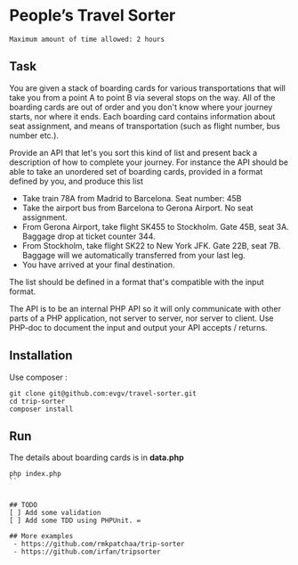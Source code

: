 # People’s Travel Sorter 

```
Maximum amount of time allowed: 2 hours
```

## Task

You are given a stack of boarding cards for various transportations that will take you from a point A to
point B via several stops on the way. All of the boarding cards are out of order and you don't know where
your journey starts, nor where it ends. Each boarding card contains information about seat assignment,
and means of transportation (such as flight number, bus number etc.).

Provide an API that let's you sort this kind of list and present back a description of how to complete your
journey. For instance the API should be able to take an unordered set of boarding cards, provided in a
format defined by you, and produce this list

- Take train 78A from Madrid to Barcelona. Seat number: 45B
- Take the airport bus from Barcelona to Gerona Airport. No seat assignment.
- From Gerona Airport, take flight SK455 to Stockholm. Gate 45B, seat 3A. Baggage drop at ticket counter 344.
- From Stockholm, take flight SK22 to New York JFK. Gate 22B, seat 7B. Baggage will we automatically
transferred from your last leg.
- You have arrived at your final destination.


The list should be defined in a format that's compatible with the input format.

The API is to be an internal PHP API so it will only communicate with other parts of a PHP application, not
server to server, nor server to client. Use PHP-doc to document the input and output your API accepts /
returns.


## Installation
Use composer :

```
git clone git@github.com:evgv/travel-sorter.git
cd trip-sorter
composer install
```

## Run
The details about boarding cards is in <b>data.php</b>

```
php index.php
``


## TODO
[ ] Add some validation
[ ] Add some TDD using PHPUnit. =

## More examples
 - https://github.com/rmkpatchaa/trip-sorter
 - https://github.com/irfan/tripsorter

